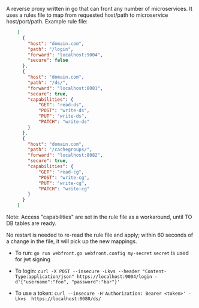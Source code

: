 A reverse proxy written in go that can front any number of microservices. It uses a rules file to map from requested host/path to microservice host/port/path.  Example rule file:

```json
	[
	  {
	    "host": "domain.com",
	    "path": "/login",
	    "forward": "localhost:9004",
	    "secure": false
	  },
	  {
	    "host": "domain.com",
	    "path": "/ds/",
	    "forward": "localhost:8081",
	    "secure": true,
	    "capabilities": {
	        "GET": "read-ds",
	        "POST": "write-ds",
	        "PUT": "write-ds",
	        "PATCH": "write-ds"
	    }
	  },
	  {
	    "host": "domain.com",
	    "path": "/cachegroups/",
	    "forward": "localhost:8082",
	    "secure": true,
	    "capabilities": {
	        "GET": "read-cg",
	        "POST": "write-cg",
	        "PUT": "write-cg",
	        "PATCH": "write-cg"
	    }
	  }
	]
```

Note: Access "capabilities" are set in the rule file as a workaround, until TO DB tables are ready.

No restart is needed to re-read the rule file and apply; within 60 seconds of a change in the file, it will pick up the new mappings.

* To run:
`go run webfront.go webfront.config my-secret`
`secret` is used for jwt signing


* To login:
`curl -X POST --insecure -Lkvs --header "Content-Type:application/json" https://localhost:9004/login -d'{"username":"foo", "password":"bar"}'`
   
* To use a token:
`curl --insecure -H'Authorization: Bearer <token>' -Lkvs  https://localhost:8080/ds/`

